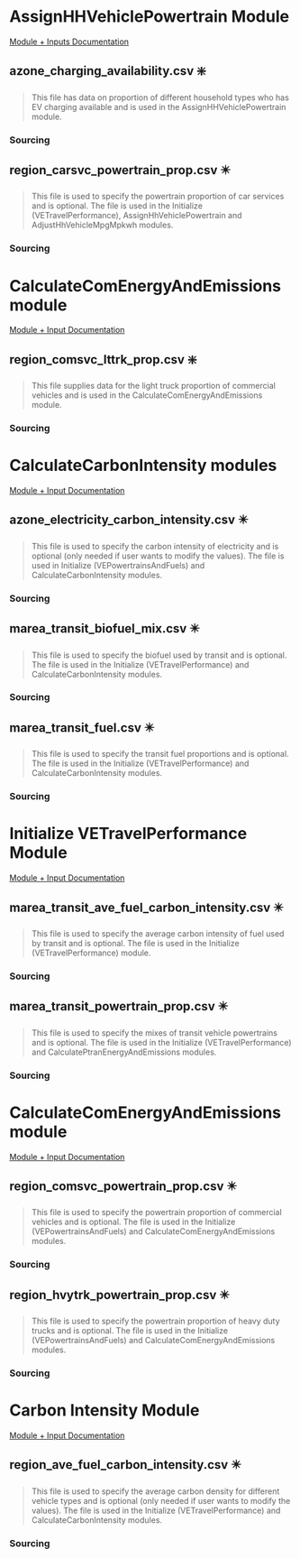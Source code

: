 # AssignHHVehiclePowertrain Module

[Module + Inputs Documentation](https://github.com/VisionEval/VisionEval-Docs/blob/master/tutorials/verspm/Modules_and_Outputs.md/#assignhhvehiclepowertrain
)
## azone_charging_availability.csv ❇️

>This file has data on proportion of different household types who has EV charging available and is used in the AssignHHVehiclePowertrain module.

### Sourcing


## region_carsvc_powertrain_prop.csv ✴️

>This file is used to specify the powertrain proportion of car services and is optional. The file is used in the Initialize (VETravelPerformance), AssignHhVehiclePowertrain and AdjustHhVehicleMpgMpkwh modules.

### Sourcing


# CalculateComEnergyAndEmissions module

[Module + Input Documentation](https://github.com/VisionEval/VisionEval-Docs/blob/master/tutorials/verspm/Modules_and_Outputs.md/#calculatecomenergyandemissions)

## region_comsvc_lttrk_prop.csv ❇️

>This file supplies data for the light truck proportion of commercial vehicles and is used in the CalculateComEnergyAndEmissions module.

### Sourcing


# CalculateCarbonIntensity modules

[Module + Input Documentation](https://github.com/VisionEval/VisionEval-Docs/blob/master/tutorials/verspm/Modules_and_Outputs.md/#calculatecarbonintensity)

## azone_electricity_carbon_intensity.csv ✴️

>This file is used to specify the carbon intensity of electricity and is optional (only needed if user wants to modify the values). The file is used in Initialize (VEPowertrainsAndFuels) and CalculateCarbonIntensity modules.

### Sourcing


## marea_transit_biofuel_mix.csv ✴️

>This file is used to specify the biofuel used by transit and is optional. The file is used in the Initialize (VETravelPerformance) and CalculateCarbonIntensity modules.

### Sourcing


## marea_transit_fuel.csv ✴️

>This file is used to specify the transit fuel proportions and is optional. The file is used in the Initialize (VETravelPerformance) and CalculateCarbonIntensity modules.

### Sourcing


# Initialize VETravelPerformance Module

[Module + Input Documentation](https://github.com/VisionEval/VisionEval-Docs/blob/master/tutorials/verspm/Modules_and_Outputs.md/#initialize-vepowertrainsandfuels)

## marea_transit_ave_fuel_carbon_intensity.csv ✴️

>This file is used to specify the average carbon intensity of fuel used by transit and is optional. The file is used in the Initialize (VETravelPerformance) module.

### Sourcing


## marea_transit_powertrain_prop.csv ✴️

>This file is used to specify the mixes of transit vehicle powertrains and is optional. The file is used in the Initialize (VETravelPerformance) and CalculatePtranEnergyAndEmissions modules.

### Sourcing


# CalculateComEnergyAndEmissions module

[Module + Input Documentation](https://github.com/VisionEval/VisionEval-Docs/blob/master/tutorials/verspm/Modules_and_Outputs.md/#calculatecomenergyandemissions)

## region_comsvc_powertrain_prop.csv ✴️

>This file is used to specify the powertrain proportion of commercial vehicles and is optional. The file is used in the Initialize (VEPowertrainsAndFuels) and CalculateComEnergyAndEmissions modules.

### Sourcing


## region_hvytrk_powertrain_prop.csv ✴️

>This file is used to specify the powertrain proportion of heavy duty trucks and is optional. The file is used in the Initialize (VEPowertrainsAndFuels) and CalculateComEnergyAndEmissions modules.

### Sourcing


# Carbon Intensity Module

[Module + Input Documentation](https://github.com/visioneval/VisionEval/blob/master/sources/modules/VELandUse/inst/module_docs/AssignDemandManagement.md#bzone_travel_demand_mgtcsv)

## region_ave_fuel_carbon_intensity.csv ✴️

>This file is used to specify the average carbon density for different vehicle types and is optional (only needed if user wants to modify the values). The file is used in the Initialize (VETravelPerformance) and CalculateCarbonIntensity modules.
### Sourcing


